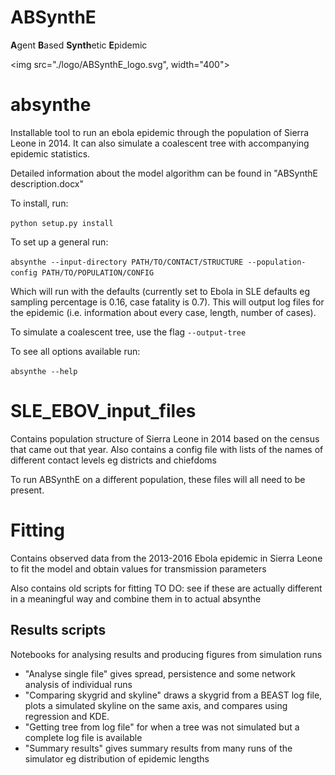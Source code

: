 # ABSynthE

**A**gent **B**ased **Synth**etic **E**pidemic

<img src="./logo/ABSynthE_logo.svg", width="400">


# absynthe

Installable tool to run an ebola epidemic through the population of Sierra Leone in 2014. 
It can also simulate a coalescent tree with accompanying epidemic statistics.

Detailed information about the model algorithm can be found in "ABSynthE description.docx" 

To install, run: 

`python setup.py install`

To set up a general run:

`absynthe --input-directory PATH/TO/CONTACT/STRUCTURE --population-config PATH/TO/POPULATION/CONFIG`

Which will run with the defaults (currently set to Ebola in SLE defaults eg sampling percentage is 0.16, case fatality is 0.7).
This will output log files for the epidemic (i.e. information about every case, length, number of cases).

To simulate a coalescent tree, use the flag `--output-tree`

To see all options available run:

`absynthe --help`


# SLE_EBOV_input_files

Contains population structure of Sierra Leone in 2014 based on the census that came out that year. Also contains a config file with lists of the names of different contact levels eg districts and chiefdoms

To run ABSynthE on a different population, these files will all need to be present.

# Fitting 

Contains observed data from the 2013-2016 Ebola epidemic in Sierra Leone to fit the model and obtain values for transmission parameters 

Also contains old scripts for fitting  TO DO: see if these are actually different in a meaningful way and combine them in to actual absynthe


## Results scripts

Notebooks for analysing results and producing figures from simulation runs

- "Analyse single file" gives spread, persistence and some network analysis of individual runs
- "Comparing skygrid and skyline" draws a skygrid from a BEAST log file, plots a simulated skyline on the same axis, and compares using regression and KDE.
- "Getting tree from log file" for when a tree was not simulated but a complete log file is available
- "Summary results" gives summary results from many runs of the simulator eg distribution of epidemic lengths





